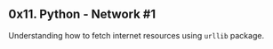 ## 0x11. Python - Network #1

Understanding how to fetch internet resources using `urllib` package.
